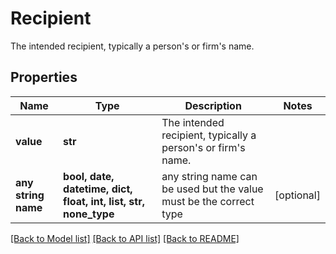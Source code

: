 # Recipient

The intended recipient, typically a person's or firm's name.

## Properties
Name | Type | Description | Notes
------------ | ------------- | ------------- | -------------
**value** | **str** | The intended recipient, typically a person&#39;s or firm&#39;s name. | 
**any string name** | **bool, date, datetime, dict, float, int, list, str, none_type** | any string name can be used but the value must be the correct type | [optional]

[[Back to Model list]](../README.md#documentation-for-models) [[Back to API list]](../README.md#documentation-for-api-endpoints) [[Back to README]](../README.md)


